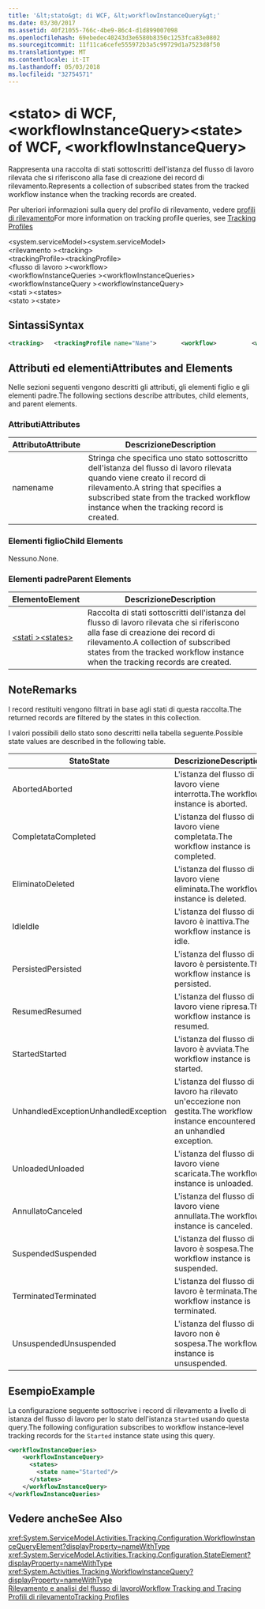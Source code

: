```yaml
---
title: '&lt;stato&gt; di WCF, &lt;workflowInstanceQuery&gt;'
ms.date: 03/30/2017
ms.assetid: 40f21055-766c-4be9-86c4-d1d899007098
ms.openlocfilehash: 69ebedec40243d3e6580b8350c1253fca83e0802
ms.sourcegitcommit: 11f11ca6cefe555972b3a5c99729d1a7523d8f50
ms.translationtype: MT
ms.contentlocale: it-IT
ms.lasthandoff: 05/03/2018
ms.locfileid: "32754571"
---
```

# <a name="ltstategt-of-wcf-ltworkflowinstancequerygt"></a><span data-ttu-id="39db1-102">&lt;stato&gt; di WCF, &lt;workflowInstanceQuery&gt;</span><span class="sxs-lookup"><span data-stu-id="39db1-102">&lt;state&gt; of WCF, &lt;workflowInstanceQuery&gt;</span></span>
<span data-ttu-id="39db1-103">Rappresenta una raccolta di stati sottoscritti dell'istanza del flusso di lavoro rilevata che si riferiscono alla fase di creazione dei record di rilevamento.</span><span class="sxs-lookup"><span data-stu-id="39db1-103">Represents a collection of subscribed states from the tracked workflow instance when the tracking records are created.</span></span>  
  
 <span data-ttu-id="39db1-104">Per ulteriori informazioni sulla query del profilo di rilevamento, vedere [profili di rilevamento](../../../../../docs/framework/windows-workflow-foundation/tracking-profiles.md)</span><span class="sxs-lookup"><span data-stu-id="39db1-104">For more information on tracking profile queries, see [Tracking Profiles](../../../../../docs/framework/windows-workflow-foundation/tracking-profiles.md)</span></span>  
  
 <span data-ttu-id="39db1-105">\<system.serviceModel></span><span class="sxs-lookup"><span data-stu-id="39db1-105">\<system.serviceModel></span></span>  
<span data-ttu-id="39db1-106">\<rilevamento ></span><span class="sxs-lookup"><span data-stu-id="39db1-106">\<tracking></span></span>  
<span data-ttu-id="39db1-107">\<trackingProfile></span><span class="sxs-lookup"><span data-stu-id="39db1-107">\<trackingProfile></span></span>  
<span data-ttu-id="39db1-108">\<flusso di lavoro ></span><span class="sxs-lookup"><span data-stu-id="39db1-108">\<workflow></span></span>  
<span data-ttu-id="39db1-109">\<workflowInstanceQueries ></span><span class="sxs-lookup"><span data-stu-id="39db1-109">\<workflowInstanceQueries></span></span>  
<span data-ttu-id="39db1-110">\<workflowInstanceQuery ></span><span class="sxs-lookup"><span data-stu-id="39db1-110">\<workflowInstanceQuery></span></span>  
<span data-ttu-id="39db1-111">\<stati ></span><span class="sxs-lookup"><span data-stu-id="39db1-111">\<states></span></span>  
<span data-ttu-id="39db1-112">\<stato ></span><span class="sxs-lookup"><span data-stu-id="39db1-112">\<state></span></span>  
  
## <a name="syntax"></a><span data-ttu-id="39db1-113">Sintassi</span><span class="sxs-lookup"><span data-stu-id="39db1-113">Syntax</span></span>  
  
```xml
<tracking>   <trackingProfile name="Name">       <workflow>          <workflowInstanceQueries>             <workflowInstanceQuery>                <states>                   <state name="Name"/>                </states>            </workflowInstanceQuery>         </workflowInstanceQueries>       </workflow>   </trackingProfile></tracking>  
```
  
## <a name="attributes-and-elements"></a><span data-ttu-id="39db1-114">Attributi ed elementi</span><span class="sxs-lookup"><span data-stu-id="39db1-114">Attributes and Elements</span></span>  
 <span data-ttu-id="39db1-115">Nelle sezioni seguenti vengono descritti gli attributi, gli elementi figlio e gli elementi padre.</span><span class="sxs-lookup"><span data-stu-id="39db1-115">The following sections describe attributes, child elements, and parent elements.</span></span>  
  
### <a name="attributes"></a><span data-ttu-id="39db1-116">Attributi</span><span class="sxs-lookup"><span data-stu-id="39db1-116">Attributes</span></span>  
  
|<span data-ttu-id="39db1-117">Attributo</span><span class="sxs-lookup"><span data-stu-id="39db1-117">Attribute</span></span>|<span data-ttu-id="39db1-118">Descrizione</span><span class="sxs-lookup"><span data-stu-id="39db1-118">Description</span></span>|  
|---------------|-----------------|  
|<span data-ttu-id="39db1-119">name</span><span class="sxs-lookup"><span data-stu-id="39db1-119">name</span></span>|<span data-ttu-id="39db1-120">Stringa che specifica uno stato sottoscritto dell'istanza del flusso di lavoro rilevata quando viene creato il record di rilevamento.</span><span class="sxs-lookup"><span data-stu-id="39db1-120">A string that specifies a subscribed state from the tracked workflow instance when the tracking record is created.</span></span>|  
  
### <a name="child-elements"></a><span data-ttu-id="39db1-121">Elementi figlio</span><span class="sxs-lookup"><span data-stu-id="39db1-121">Child Elements</span></span>  
 <span data-ttu-id="39db1-122">Nessuno.</span><span class="sxs-lookup"><span data-stu-id="39db1-122">None.</span></span>  
  
### <a name="parent-elements"></a><span data-ttu-id="39db1-123">Elementi padre</span><span class="sxs-lookup"><span data-stu-id="39db1-123">Parent Elements</span></span>  
  
|<span data-ttu-id="39db1-124">Elemento</span><span class="sxs-lookup"><span data-stu-id="39db1-124">Element</span></span>|<span data-ttu-id="39db1-125">Descrizione</span><span class="sxs-lookup"><span data-stu-id="39db1-125">Description</span></span>|  
|-------------|-----------------|  
|[<span data-ttu-id="39db1-126">\<stati ></span><span class="sxs-lookup"><span data-stu-id="39db1-126">\<states></span></span>](../../../../../docs/framework/configure-apps/file-schema/windows-workflow-foundation/states.md)|<span data-ttu-id="39db1-127">Raccolta di stati sottoscritti dell'istanza del flusso di lavoro rilevata che si riferiscono alla fase di creazione dei record di rilevamento.</span><span class="sxs-lookup"><span data-stu-id="39db1-127">A collection of subscribed states from the tracked workflow instance when the tracking records are created.</span></span>|  
  
## <a name="remarks"></a><span data-ttu-id="39db1-128">Note</span><span class="sxs-lookup"><span data-stu-id="39db1-128">Remarks</span></span>  
 <span data-ttu-id="39db1-129">I record restituiti vengono filtrati in base agli stati di questa raccolta.</span><span class="sxs-lookup"><span data-stu-id="39db1-129">The returned records are filtered by the states in this collection.</span></span>  
  
 <span data-ttu-id="39db1-130">I valori possibili dello stato sono descritti nella tabella seguente.</span><span class="sxs-lookup"><span data-stu-id="39db1-130">Possible state values are described in the following table.</span></span>  
  
|<span data-ttu-id="39db1-131">Stato</span><span class="sxs-lookup"><span data-stu-id="39db1-131">State</span></span>|<span data-ttu-id="39db1-132">Descrizione</span><span class="sxs-lookup"><span data-stu-id="39db1-132">Description</span></span>|  
|-----------|-----------------|  
|<span data-ttu-id="39db1-133">Aborted</span><span class="sxs-lookup"><span data-stu-id="39db1-133">Aborted</span></span>|<span data-ttu-id="39db1-134">L'istanza del flusso di lavoro viene interrotta.</span><span class="sxs-lookup"><span data-stu-id="39db1-134">The workflow instance is aborted.</span></span>|  
|<span data-ttu-id="39db1-135">Completata</span><span class="sxs-lookup"><span data-stu-id="39db1-135">Completed</span></span>|<span data-ttu-id="39db1-136">L'istanza del flusso di lavoro viene completata.</span><span class="sxs-lookup"><span data-stu-id="39db1-136">The workflow instance is completed.</span></span>|  
|<span data-ttu-id="39db1-137">Eliminato</span><span class="sxs-lookup"><span data-stu-id="39db1-137">Deleted</span></span>|<span data-ttu-id="39db1-138">L'istanza del flusso di lavoro viene eliminata.</span><span class="sxs-lookup"><span data-stu-id="39db1-138">The workflow instance is deleted.</span></span>|  
|<span data-ttu-id="39db1-139">Idle</span><span class="sxs-lookup"><span data-stu-id="39db1-139">Idle</span></span>|<span data-ttu-id="39db1-140">L'istanza del flusso di lavoro è inattiva.</span><span class="sxs-lookup"><span data-stu-id="39db1-140">The workflow instance is idle.</span></span>|  
|<span data-ttu-id="39db1-141">Persisted</span><span class="sxs-lookup"><span data-stu-id="39db1-141">Persisted</span></span>|<span data-ttu-id="39db1-142">L'istanza del flusso di lavoro è persistente.</span><span class="sxs-lookup"><span data-stu-id="39db1-142">The workflow instance is persisted.</span></span>|  
|<span data-ttu-id="39db1-143">Resumed</span><span class="sxs-lookup"><span data-stu-id="39db1-143">Resumed</span></span>|<span data-ttu-id="39db1-144">L'istanza del flusso di lavoro viene ripresa.</span><span class="sxs-lookup"><span data-stu-id="39db1-144">The workflow instance is resumed.</span></span>|  
|<span data-ttu-id="39db1-145">Started</span><span class="sxs-lookup"><span data-stu-id="39db1-145">Started</span></span>|<span data-ttu-id="39db1-146">L'istanza del flusso di lavoro è avviata.</span><span class="sxs-lookup"><span data-stu-id="39db1-146">The workflow instance is started.</span></span>|  
|<span data-ttu-id="39db1-147">UnhandledException</span><span class="sxs-lookup"><span data-stu-id="39db1-147">UnhandledException</span></span>|<span data-ttu-id="39db1-148">L'istanza del flusso di lavoro ha rilevato un'eccezione non gestita.</span><span class="sxs-lookup"><span data-stu-id="39db1-148">The workflow instance encountered an unhandled exception.</span></span>|  
|<span data-ttu-id="39db1-149">Unloaded</span><span class="sxs-lookup"><span data-stu-id="39db1-149">Unloaded</span></span>|<span data-ttu-id="39db1-150">L'istanza del flusso di lavoro viene scaricata.</span><span class="sxs-lookup"><span data-stu-id="39db1-150">The workflow instance is unloaded.</span></span>|  
|<span data-ttu-id="39db1-151">Annullato</span><span class="sxs-lookup"><span data-stu-id="39db1-151">Canceled</span></span>|<span data-ttu-id="39db1-152">L'istanza del flusso di lavoro viene annullata.</span><span class="sxs-lookup"><span data-stu-id="39db1-152">The workflow instance is canceled.</span></span>|  
|<span data-ttu-id="39db1-153">Suspended</span><span class="sxs-lookup"><span data-stu-id="39db1-153">Suspended</span></span>|<span data-ttu-id="39db1-154">L'istanza del flusso di lavoro è sospesa.</span><span class="sxs-lookup"><span data-stu-id="39db1-154">The workflow instance is suspended.</span></span>|  
|<span data-ttu-id="39db1-155">Terminated</span><span class="sxs-lookup"><span data-stu-id="39db1-155">Terminated</span></span>|<span data-ttu-id="39db1-156">L'istanza del flusso di lavoro è terminata.</span><span class="sxs-lookup"><span data-stu-id="39db1-156">The workflow instance is terminated.</span></span>|  
|<span data-ttu-id="39db1-157">Unsuspended</span><span class="sxs-lookup"><span data-stu-id="39db1-157">Unsuspended</span></span>|<span data-ttu-id="39db1-158">L'istanza del flusso di lavoro non è sospesa.</span><span class="sxs-lookup"><span data-stu-id="39db1-158">The workflow instance is unsuspended.</span></span>|  
  
## <a name="example"></a><span data-ttu-id="39db1-159">Esempio</span><span class="sxs-lookup"><span data-stu-id="39db1-159">Example</span></span>  
 <span data-ttu-id="39db1-160">La configurazione seguente sottoscrive i record di rilevamento a livello di istanza del flusso di lavoro per lo stato dell'istanza `Started` usando questa query.</span><span class="sxs-lookup"><span data-stu-id="39db1-160">The following configuration subscribes to workflow instance-level tracking records for the `Started` instance state using this query.</span></span>  
  
```xml  
<workflowInstanceQueries>  
    <workflowInstanceQuery>  
      <states>  
        <state name="Started"/>  
      </states>  
    </workflowInstanceQuery>  
</workflowInstanceQueries>  
```  
  
## <a name="see-also"></a><span data-ttu-id="39db1-161">Vedere anche</span><span class="sxs-lookup"><span data-stu-id="39db1-161">See Also</span></span>  
 <xref:System.ServiceModel.Activities.Tracking.Configuration.WorkflowInstanceQueryElement?displayProperty=nameWithType>       
 <xref:System.ServiceModel.Activities.Tracking.Configuration.StateElement?displayProperty=nameWithType>       
 <xref:System.Activities.Tracking.WorkflowInstanceQuery?displayProperty=nameWithType>       
 [<span data-ttu-id="39db1-162">Rilevamento e analisi del flusso di lavoro</span><span class="sxs-lookup"><span data-stu-id="39db1-162">Workflow Tracking and Tracing</span></span>](../../../../../docs/framework/windows-workflow-foundation/workflow-tracking-and-tracing.md)  
 [<span data-ttu-id="39db1-163">Profili di rilevamento</span><span class="sxs-lookup"><span data-stu-id="39db1-163">Tracking Profiles</span></span>](../../../../../docs/framework/windows-workflow-foundation/tracking-profiles.md)
